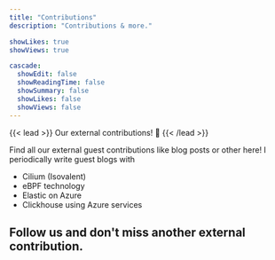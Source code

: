 ```yaml
---
title: "Contributions"
description: "Contributions & more."

showLikes: true
showViews: true

cascade:
  showEdit: false
  showReadingTime: false
  showSummary: false
  showLikes: false
  showViews: false
---
```


{{< lead >}}
Our external contributions!  :tada:
{{< /lead >}}

Find all our external guest contributions like blog posts or other here! 
I periodically write guest blogs with
- Cilium (Isovalent)
- eBPF technology
- Elastic on Azure
- Clickhouse using Azure services

Follow us and don't miss another external contribution.
---
